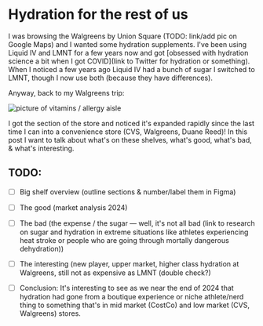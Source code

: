 # Hydration for the rest of us

I was browsing the Walgreens by Union Square (TODO: link/add pic on Google Maps) and I wanted some hydration supplements. I've been using Liquid IV and LMNT for a few years now and got [obsessed with hydration science a bit when I got COVID](link to Twitter for hydration or something). When I noticed a few years ago Liquid IV had a bunch of sugar I switched to LMNT, though I now use both (because they have differences).

Anyway, back to my Walgreens trip:

![picture of vitamins / allergy aisle](link/to/pic)

I got the section of the store and noticed it's expanded rapidly since the last time I can into a convenience store (CVS, Walgreens, Duane Reed)! In this post I want to talk about what's on these shelves, what's good, what's bad, &amp; what's interesting.

## TODO:
- [ ] Big shelf overview (outline sections & number/label them in Figma)
- [ ] The good (market analysis 2024)
- [ ] The bad (the expense / the sugar — well, it's not all bad (link to research on sugar and hydration in extreme situations like athletes experiencing heat stroke or people who are going through mortally dangerous dehydration))
- [ ] The interesting (new player, upper market, higher class hydration at Walgreens, still not as expensive as LMNT (double check?)

- [ ] Conclusion: It's interesting to see as we near the end of 2024 that hydration had gone from a boutique experience or niche athlete/nerd thing to something that's in mid market (CostCo) and low market (CVS, Walgreens) stores.